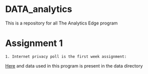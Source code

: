 # DATA_analytics
This is a repository for all The Analytics Edge program 
# Assignment 1 #
~~~
1. Internet privacy poll is the first week assignment:
~~~
[Here](https://github.com/anilcs13m/DATA_analytics/blob/master/InternetPrivacyPoll.R) and data used in this program is 
present in the data directory
